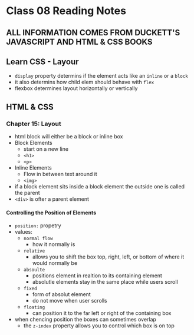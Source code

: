 # Class 08 Reading Notes

## ALL INFORMATION COMES FROM DUCKETT'S JAVASCRIPT AND HTML & CSS BOOKS

## Learn CSS - Layour

- `display` property determins if the element acts like an `inline` or a `block`
- it also determins how child elem should behave with `flex`
- flexbox determines layout horizontally or vertically

## HTML & CSS

### Chapter 15: Layout

- html block will either be a block or inline box
- Block Elements
  - start on a new line
  - `<h1>`
  - `<p>`
- Inline Elements
  - Flow in between text around it
  - `<img>`
- if a block element sits inside a block element the outside one is called the parent
- `<div>` is ofter a parent element

#### Controlling the Position of Elements

- `position:` propetry
- values:
  - `normal flow`
    - how it normally is
  - `relative`
    - allows you to shift the box top, right, left, or bottom of where it would normally be
  - `absoulte`
    - positions element in realtion to its containing element
    - absolutle elements stay in the same place while users scroll
  - `fixed`
    - form of absolut element
    - do not move when user scrolls
  - `floating`
    - can position it to the far left or right of the containing box
- when chencing position the boxes can sometimes overlap
  - the `z-index` property allows you to control which box is on top

